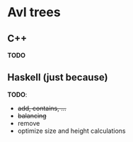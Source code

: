 # Avl trees

## C++

**TODO**

## Haskell (just because)

**TODO**:
* ~~add, contains, ...~~
* ~~balancing~~
* remove
* optimize size and height calculations
